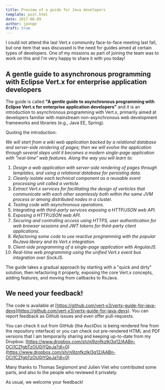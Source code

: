 ```yaml
---
title: Preview of a guide for Java developers
template: post.html
date: 2017-06-09
author: jponge
draft: true
---
```


I could not attend the last Vert.x community face-to-face meeting last fall, but one item that was discussed is the need for guides aimed at certain types of developers.
One of my missions as part of joining the team was to work on this and I'm very happy to share it with you today!

## A gentle guide to asynchronous programming with Eclipse Vert.x for enterprise application developers

The guide is called **"A gentle guide to asynchronous programming with Eclipse Vert.x for enterprise application developers"** and it is an introduction to asynchronous programming with Vert.x, primarily aimed at developers familiar with mainstream non-asynchronous web development frameworks and libraries (e.g., Java EE, Spring).

Quoting the introduction:

_We will start from a wiki web application backed by a relational database and server-side rendering of pages; then we will evolve the application through several steps until it becomes a modern single-page application with "real-time" web features. Along the way you will learn to:_

1. _Design a web application with server-side rendering of pages through templates, and using a relational database for persisting data._
2. _Cleanly isolate each technical component as a reusable event processing unit called a verticle._
3. _Extract Vert.x services for facilitating the design of verticles that communicate with each other seamlessly both within the same JVM process or among distributed nodes in a cluster._
4. _Testing code with asynchronous operations._
5. _Integrating with third-party services exposing a HTTP/JSON web API._
6. _Exposing a HTTP/JSON web API._
7. _Securing and controlling access using HTTPS, user authentication for web browser sessions and JWT tokens for third-party client applications._
8. _Refactoring some code to use reactive programming with the popular RxJava library and its Vert.x integration._
9. _Client-side programming of a single-page application with AngularJS._
10. _Real-time web programming using the unified Vert.x event bus integration over SockJS._

The guide takes a gradual approach by starting with a "quick and dirty" solution, then refactoring it properly, exposing the core Vert.x concepts, adding features, and moving from callbacks to RxJava.

## We need your feedback!

The code is available at [https://github.com/vert-x3/vertx-guide-for-java-devs](https://github.com/vert-x3/vertx-guide-for-java-devs).
You can report feedback as Github issues and even offer pull-requests.

You can check it out from GitHub (the AsciiDoc is being rendered fine from the repository interface) or you can check out pre-rendered HTML and PDF versions that I am temporarily sharing and keeping up-to-date from my Dropbox: [https://www.dropbox.com/sh/ni9znfkzlkl3q12/AABn-OCi1CZfgbTzOU0jYQpJa?dl=0](https://www.dropbox.com/sh/ni9znfkzlkl3q12/AABn-OCi1CZfgbTzOU0jYQpJa?dl=0)

Many thanks to Thomas Segismont and Julien Viet who contributed some parts, and also to the people who reviewed it privately.

As usual, we welcome your feedback!

